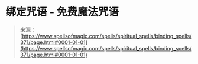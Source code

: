 <!--yml

分类：未分类

日期：2024-06-12 18:33:04

-->

# 绑定咒语 - 免费魔法咒语

> 来源：[https://www.spellsofmagic.com/spells/spiritual_spells/binding_spells/371/page.html#0001-01-01](https://www.spellsofmagic.com/spells/spiritual_spells/binding_spells/371/page.html#0001-01-01)
